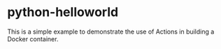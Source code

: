 # python-helloworld

This is a simple example to demonstrate the use of Actions in building a Docker container.

